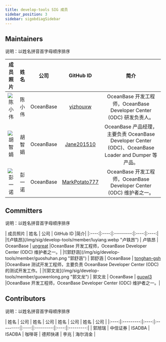 ```yaml
---
title: develop-tools SIG 成员
sidebar_position: 3
sidebar: sigobdiagSidebar
---
```


## Maintainers
说明：以姓名拼音首字母顺序排序

<div class="team-members-table">

| 成员照片 | 姓名 | 公司 | GitHub ID |简介|
|:----:|:----:|:---------:|:----:|:----:|
|![陈小伟](/img/sig/develop-tools/member/chenxiaowei.png "陈小伟") | <span class="name-column">陈小伟</span> | <span class="company-column">OceanBase</span> | <span class="github-id-column"><a href="https://github.com/yizhouxw" target="_blank">yizhouxw</a></span> |OceanBase 开发工程师，OceanBase Developer Center (ODC) 研发负责人。|
|![胡智娟](/img/sig/develop-tools/member/huzhijuan.png "胡智娟") | <span class="name-column">胡智娟</span> | <span class="company-column">OceanBase</span> | <span class="github-id-column"><a href="https://github.com/Jane201510" target="_blank">Jane201510</a></span> |OceanBase 产品经理，主要负责 OceanBase Developer Center (ODC)、OceanBase Loader and Dumper 等产品。|
|![彭一诺](/img/sig/develop-tools/member/pengyinuo.webp "彭一诺") | <span class="name-column">彭一诺</span> | <span class="company-column">OceanBase</span> | <span class="github-id-column"><a href="https://github.com/MarkPotato777" target="_blank">MarkPotato777</a></span> |OceanBase 开发工程师，OceanBase Developer Center (ODC) 维护者之一。|
</div>


## Committers
说明：以姓名拼音首字母顺序排序
<div class="team-members-table">
| 成员照片 | 姓名 | 公司 | GitHub ID |简介|
|:----:|:----:|:---------:|:----:|:----:|
|![卢轶昂](/img/sig/develop-tools/member/luyiang.webp "卢轶昂") | <span class="name-column">卢轶昂</span> | <span class="company-column">OceanBase</span> | <span class="github-id-column"><a href="https://github.com/ungreat" target="_blank">ungreat</a></span> |OceanBase 开发工程师，OceanBase Developer Center (ODC) 维护者之一。|
|![郭舒涵](/img/sig/develop-tools/member/guoshuhan.png "郭舒涵") | <span class="name-column">郭舒涵</span> | <span class="company-column">OceanBase</span> | <span class="github-id-column"><a href="https://github.com/tonghan-gsh" target="_blank">tonghan-gsh</a></span> |OceanBase 测试开发工程师，主要负责 OceanBase Developer Center (ODC) 的测试开发工作。|
|![郭文龙](/img/sig/develop-tools/member/guowenlong.png "郭文龙") | <span class="name-column">郭文龙</span> | <span class="company-column">OceanBase</span> | <span class="github-id-column"><a href="https://github.com/guowl3" target="_blank">guowl3</a></span> |OceanBase 开发工程师，OceanBase Developer Center (ODC) 维护者之一。|

</div>


## Contributors
说明：以姓名拼音首字母顺序排序
<div class="team-members-table">
| 姓名 | 公司 | 姓名 | 公司 | 姓名 | 公司 | 姓名 | 公司 | 
|:----:|:---------:|:----:|:---------:|:----:|:---------:|:----:|:---------:|
| <span class="name-column">郭旭瑞</span> | <span class="company-column">中信证券</span> | <span class="name-column">ISADBA</span> | <span class="company-column">ISADBA</span> | <span class="name-column">咖啡哥</span> | <span class="company-column">德邦快递</span> |  <span class="name-column">李兆 </span> | <span class="company-column">海尔消金</span> |

</div>